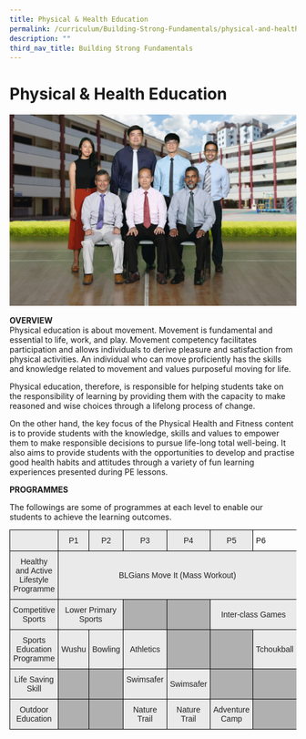 ```yaml
---
title: Physical & Health Education
permalink: /curriculum/Building-Strong-Fundamentals/physical-and-health-education
description: ""
third_nav_title: Building Strong Fundamentals
---
```

# Physical & Health Education
![](/images/Physical%20Education%20Formal.jpg)

**OVERVIEW**<br>
Physical education is about movement. Movement is fundamental and essential to life, work, and play. Movement competency facilitates participation and allows individuals to derive pleasure and satisfaction from physical activities. An individual who can move proficiently has the skills and knowledge related to movement and values purposeful moving for life. 

Physical education, therefore, is responsible for helping students take on the responsibility of learning by providing them with the capacity to make reasoned and wise choices through a lifelong process of change. 

On the other hand, the key focus of the Physical Health and Fitness content is to provide students with the knowledge, skills and values to empower them to make responsible decisions to pursue life-long total well-being. It also aims to provide students with the opportunities to develop and practise good health habits and attitudes through a variety of fun learning experiences presented during PE lessons. 

**PROGRAMMES**

The followings are some of programmes at each level to enable our students to achieve the learning outcomes.

<style type="text/css">
.tg  {border-collapse:collapse;border-spacing:0;}
.tg td{border-color:black;border-style:solid;border-width:1px;font-family:Arial, sans-serif;font-size:14px;
  overflow:hidden;padding:10px 5px;word-break:normal;}
.tg th{border-color:black;border-style:solid;border-width:1px;font-family:Arial, sans-serif;font-size:14px;
  font-weight:normal;overflow:hidden;padding:10px 5px;word-break:normal;}
.tg .tg-ii8k{background-color:#EAEAEA;color:#222;text-align:center;vertical-align:top}
.tg .tg-dwlh{background-color:#B0B0B0;color:#222;font-weight:bold;text-align:center;vertical-align:middle}
.tg .tg-ku5w{background-color:#EAEAEA;color:#222;text-align:center;vertical-align:middle}
.tg .tg-0lax{text-align:left;vertical-align:top}
.tg .tg-pll1{background-color:#B0B0B0;color:#222;font-weight:bold;text-align:center;vertical-align:top}
</style>
<table class="tg">
<thead>
  <tr>
    <th class="tg-ii8k"></th>
    <th class="tg-ku5w"><span style="color:#222;background-color:#EAEAEA">P1</span></th>
    <th class="tg-ku5w"><span style="color:#222;background-color:#EAEAEA">P2</span></th>
    <th class="tg-ku5w"><span style="color:#222;background-color:#EAEAEA">P3</span></th>
    <th class="tg-ku5w"><span style="color:#222;background-color:#EAEAEA">P4</span></th>
    <th class="tg-ku5w">P5</th>
    <th class="tg-0lax">P6</th>
  </tr>
</thead>
<tbody>
  <tr>
    <td class="tg-ku5w"><span style="color:#222;background-color:#EAEAEA"> Healthy and Active Lifestyle Programme</span></td>
    <td class="tg-ku5w" colspan="6"><span style="color:#222;background-color:#EAEAEA">  BLGians Move It (Mass Workout)         </span></td>
  </tr>
  <tr>
    <td class="tg-ku5w"><span style="color:#222;background-color:#EAEAEA">Competitive Sports </span></td>
    <td class="tg-ku5w" colspan="2"><span style="color:#222;background-color:#EAEAEA"> Lower Primary Sports  </span></td>
    <td class="tg-dwlh"><span style="color:#222;background-color:#B0B0B0"> </span></td>
    <td class="tg-dwlh"><span style="color:#222;background-color:#B0B0B0"> </span></td>
    <td class="tg-ku5w" colspan="2"><span style="color:#222;background-color:#EAEAEA">  Inter-class Games       </span></td>
  </tr>
  <tr>
    <td class="tg-ku5w"><span style="color:#222;background-color:#EAEAEA"> Sports Education Programme</span></td>
    <td class="tg-ku5w"><span style="color:#222;background-color:#EAEAEA"> Wushu</span></td>
    <td class="tg-ku5w"><span style="color:#222;background-color:#EAEAEA"> Bowling</span></td>
    <td class="tg-ku5w"><span style="color:#222;background-color:#EAEAEA"> Athletics</span></td>
    <td class="tg-dwlh"><span style="color:#222;background-color:#B0B0B0"> </span></td>
    <td class="tg-dwlh"><span style="color:#222;background-color:#B0B0B0"> </span></td>
    <td class="tg-ku5w"><span style="color:#222;background-color:#EAEAEA">Tchoukball </span></td>
  </tr>
  <tr>
    <td class="tg-ku5w"><span style="color:#222;background-color:#EAEAEA">Life Saving Skill</span></td>
    <td class="tg-dwlh"><span style="color:#222;background-color:#B0B0B0"> </span></td>
    <td class="tg-dwlh"><span style="color:#222;background-color:#B0B0B0"> </span></td>
    <td class="tg-ii8k"><span style="font-weight:normal">Swimsafer</span></td>
    <td class="tg-ku5w"><span style="color:#222;background-color:#EAEAEA">Swimsafer </span></td>
    <td class="tg-pll1"></td>
    <td class="tg-pll1"></td>
  </tr>
  <tr>
    <td class="tg-ku5w"><span style="color:#222;background-color:#EAEAEA"> Outdoor Education</span></td>
    <td class="tg-dwlh"><span style="color:#222;background-color:#B0B0B0"> </span></td>
    <td class="tg-dwlh"><span style="color:#222;background-color:#B0B0B0"> </span></td>
    <td class="tg-ii8k"><span style="font-weight:normal">Nature Trail</span></td>
    <td class="tg-ii8k"><span style="font-weight:normal">Nature Trail</span><br></td>
    <td class="tg-ku5w"><span style="color:#222;background-color:#EAEAEA"> Adventure Camp</span></td>
    <td class="tg-dwlh"><span style="color:#222;background-color:#B0B0B0"> </span></td>
  </tr>
</tbody>
</table>